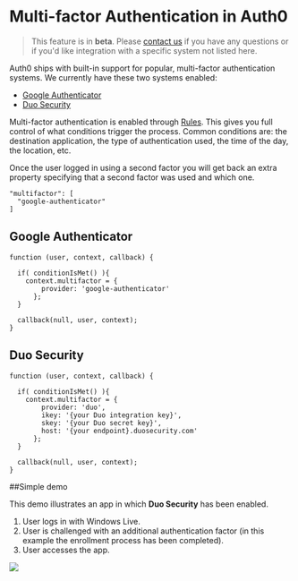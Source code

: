 # Multi-factor Authentication in Auth0

> This feature is in __beta__. Please [contact us](mailto://support@auth0.com) if you have any questions or if you'd like integration with a specific system not listed here.

Auth0 ships with built-in support for popular, multi-factor authentication systems. We currently have these two systems enabled:

* [Google Authenticator](http://en.wikipedia.org/wiki/Google_Authenticator)
* [Duo Security](https://www.duosecurity.com/)

Multi-factor authentication is enabled through [Rules](rules). This gives you full control of what conditions trigger the process. Common conditions are: the destination application, the type of authentication used, the time of the day, the location, etc.

Once the user logged in using a second factor you will get back an extra property specifying that a second factor was used and which one.

```
"multifactor": [
  "google-authenticator"
]
```


## Google Authenticator 

```
function (user, context, callback) {
  
  if( conditionIsMet() ){ 
    context.multifactor = {
        provider: 'google-authenticator'
      };
  }

  callback(null, user, context);
}
```

## Duo Security

```
function (user, context, callback) {
  
  if( conditionIsMet() ){ 
    context.multifactor = {
        provider: 'duo',
        ikey: '{your Duo integration key}',
        skey: '{your Duo secret key}',
        host: '{your endpoint}.duosecurity.com'
      };
  }

  callback(null, user, context);
}
```

##Simple demo

This demo illustrates an app in which __Duo Security__ has been enabled. 

1. User logs in with Windows Live.
2. User is challenged with an additional authentication factor (in this example the enrollment process has been completed).
3. User accesses the app.


![](img/duo.gif)
